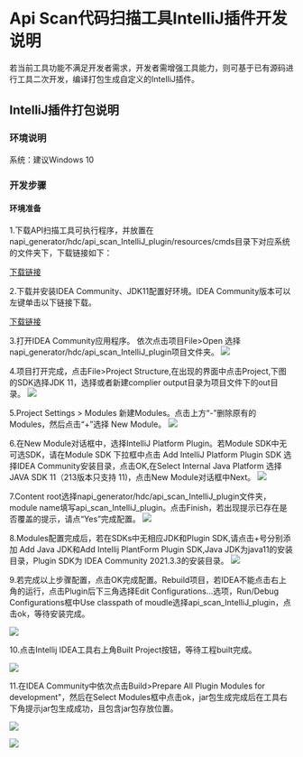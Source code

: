 # Api Scan代码扫描工具IntelliJ插件开发说明

若当前工具功能不满足开发者需求，开发者需增强工具能力，则可基于已有源码进行工具二次开发，编译打包生成自定义的IntelliJ插件。

## IntelliJ插件打包说明

### 环境说明

系统：建议Windows 10

### 开发步骤

#### 环境准备

1.下载API扫描工具可执行程序，并放置在napi_generator/hdc/api_scan_IntelliJ_plugin/resources/cmds目录下对应系统的文件夹下，下载链接如下：

[下载链接](暂无) 

2.下载并安装IDEA Community、JDK11配置好环境。IDEA Community版本可以左键单击以下链接下载。

[下载链接](https://www.jetbrains.com/idea/download/)

3.打开IDEA Community应用程序。
依次点击项目File>Open 选择napi_generator/hdc/api_scan_IntelliJ_plugin项目文件夹。
![](../../figures/IntelliJ_env_config_open_proj.png)

4.项目打开完成，点击File>Project Structure,在出现的界面中点击Project,下图的SDK选择JDK 11，选择或者新建complier output目录为项目文件下的out目录。
![](../../figures/IntelliJ_env_proj_structure.png)

5.Project Settings > Modules 新建Modules。点击上方“-”删除原有的Modules，然后点击“+”选择 New Module。
![](../../figures/IntelliJ_env_Proj_Module.png)

6.在New Module对话框中，选择IntelliJ Platform Plugin。若Module SDK中无可选SDK，请在Module SDK 下拉框中点击 Add IntelliJ Platform Plugin SDK 选择IDEA Community安装目录，点击OK,在Select Internal Java Platform 选择 JAVA SDK 11（213版本只支持 11)，点击New Module对话框中Next。
![](../../figures/IntelliJ_env_Proj_Module_New.png)

7.Content root选择napi_generator/hdc/api_scan_IntelliJ_plugin文件夹，module name填写api_scan_IntelliJ_plugin。点击Finish，若出现提示已存在是否覆盖的提示，请点“Yes”完成配置。
![](../../figures/IntelliJ_env_module_root.png)

8.Modules配置完成后，若在SDKs中无相应JDK和Plugin SDK,请点击+号分别添加 Add Java JDK和Add Intellij PlantForm Plugin SDK,Java JDK为java11的安装目录，Plugin SDK为 IDEA Community 2021.3.3的安装目录。
![](../../figures/IntelliJ_env_config_SDKs.png)

9.若完成以上步骤配置，点击OK完成配置。Rebuild项目，若IDEA不能点击右上角的运行，点击Plugin后下三角选择Edit Configurations...选项，Run/Debug Configurations框中Use classpath of moudle选择api_scan_IntelliJ_plugin，点击ok，等待安装完成。

![](../../figures/IntelliJ_env_configurations.png)

10.点击Intellij IDEA工具右上角Built Project按钮，等待工程built完成。

![](../../figures/IntelliJ_env_built_pro.png)

11.在IDEA Community中依次点击Build>Prepare All Plugin Modules for development"，然后在Select Modules框中点击ok，jar包生成完成后在工具右下角提示jar包生成成功，且包含jar包存放位置。

![](../../figures/IntelliJ_env_built_jar.png)

![](../../figures/IntelliJ_env_built_jar_success.png)
